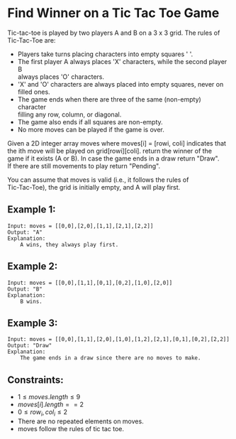 # Find Winner on a Tic Tac Toe Game
Tic-tac-toe is played by two players A and B on a 3 x 3 grid. The rules of  
Tic-Tac-Toe are:

* Players take turns placing characters into empty squares ' '.
* The first player A always places 'X' characters, while the second player B  
always places 'O' characters.
* 'X' and 'O' characters are always placed into empty squares, never on  
filled ones.
* The game ends when there are three of the same (non-empty) character  
filling any row, column, or diagonal.
* The game also ends if all squares are non-empty.
* No more moves can be played if the game is over.

Given a 2D integer array moves where moves[i] = [rowi, coli] indicates that  
the ith move will be played on grid[rowi][coli]. return the winner of the  
game if it exists (A or B). In case the game ends in a draw return "Draw".  
If there are still movements to play return "Pending".

You can assume that moves is valid (i.e., it follows the rules of  
Tic-Tac-Toe), the grid is initially empty, and A will play first.

## Example 1:

    Input: moves = [[0,0],[2,0],[1,1],[2,1],[2,2]]
    Output: "A"
    Explanation: 
        A wins, they always play first.

## Example 2:

    Input: moves = [[0,0],[1,1],[0,1],[0,2],[1,0],[2,0]]
    Output: "B"
    Explanation: 
        B wins.

## Example 3:

    Input: moves = [[0,0],[1,1],[2,0],[1,0],[1,2],[2,1],[0,1],[0,2],[2,2]]
    Output: "Draw"
    Explanation: 
        The game ends in a draw since there are no moves to make.

 

## Constraints:

* $1 \le moves.length \le 9$
* $moves[i].length == 2$
* $0 \le row_i, col_i \le 2$
* There are no repeated elements on moves.
* moves follow the rules of tic tac toe.
